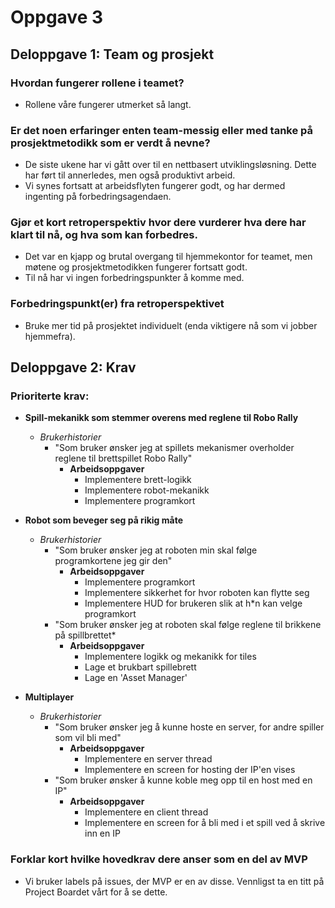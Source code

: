 # Oppgave 3

## Deloppgave 1: Team og prosjekt

### Hvordan fungerer rollene i teamet?
-   Rollene våre fungerer utmerket så langt. 

### Er det noen erfaringer enten team-messig eller med tanke på prosjektmetodikk som er verdt å nevne? 
-   De siste ukene har vi gått over til en nettbasert utviklingsløsning. Dette har ført til annerledes, men også produktivt arbeid.
-   Vi synes fortsatt at arbeidsflyten fungerer godt, og har dermed ingenting på forbedringsagendaen.

### Gjør et kort retroperspektiv hvor dere vurderer hva dere har klart til nå, og hva som kan forbedres.
-   Det var en kjapp og brutal overgang til hjemmekontor for teamet, men møtene og prosjektmetodikken fungerer fortsatt godt.
-   Til nå har vi ingen forbedringspunkter å komme med.

### Forbedringspunkt(er) fra retroperspektivet
-   Bruke mer tid på prosjektet individuelt (enda viktigere nå som vi jobber hjemmefra).

## Deloppgave 2: Krav
### Prioriterte krav:
-   **Spill-mekanikk som stemmer overens med reglene til Robo Rally**
    -   _Brukerhistorier_
        -   "Som bruker ønsker jeg at spillets mekanismer overholder reglene til brettspillet Robo Rally"
            -   **Arbeidsoppgaver**
                -   Implementere brett-logikk
                -   Implementere robot-mekanikk
                -   Implementere programkort
                
-   **Robot som beveger seg på rikig måte**
    -   _Brukerhistorier_
        -   "Som bruker ønsker jeg at roboten min skal følge programkortene jeg gir den"
            -   **Arbeidsoppgaver**
                -   Implementere programkort
                -   Implementere sikkerhet for hvor roboten kan flytte seg
                -   Implementere HUD for brukeren slik at h*n kan velge programkort
        -   "Som bruker ønsker jeg at roboten skal følge reglene til brikkene på spillbrettet*
            -   **Arbeidsoppgaver**
                -   Implementere logikk og mekanikk for tiles
                -   Lage et brukbart spillebrett
                -   Lage en 'Asset Manager'
                
-   **Multiplayer**
    -   _Brukerhistorier_
        -   "Som bruker ønsker jeg å kunne hoste en server, for andre spiller som vil bli med"
            -   **Arbeidsoppgaver**
                -   Implementere en server thread
                -   Implementere en screen for hosting der IP'en vises
        -   "Som bruker ønsker å kunne koble meg opp til en host med en IP"
            -   **Arbeidsoppgaver**
                -   Implementere en client thread
                -   Implementere en screen for å bli med i et spill ved å skrive inn en IP

### Forklar kort hvilke hovedkrav dere anser som en del av MVP
-   Vi bruker labels på issues, der MVP er en av disse. Vennligst ta en titt på Project Boardet vårt for å se dette.
